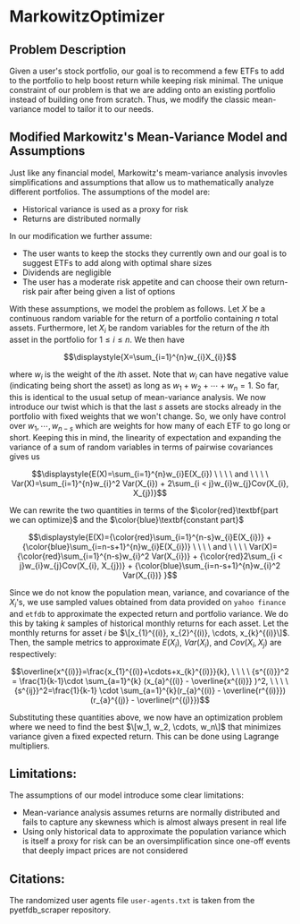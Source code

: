 # MarkowitzOptimizer

## Problem Description
Given a user's stock portfolio, our goal is to recommend a few ETFs to add to the portfolio to help boost return while keeping risk minimal. The unique constraint of our problem is that we are adding onto an existing portfolio instead of building one from scratch. Thus, we modify the classic mean-variance model to tailor it to our needs.

## Modified Markowitz's Mean-Variance Model and Assumptions
Just like any financial model, Markowitz's meam-variance analysis invovles simplifications and assumptions that allow us to mathematically analyze different portfolios. The assumptions of the model are:

- Historical variance is used as a proxy for risk
- Returns are distributed normally

In our modification we further assume:
- The user wants to keep the stocks they currently own and our goal is to suggest ETFs to add along with optimal share sizes
- Dividends are negligible
- The user has a moderate risk appetite and can choose their own return-risk pair after being given a list of options

With these assumptions, we model the problem as follows. Let $X$ be a continuous random variable for the return of a portfolio containing $n$ total assets. Furthermore, let $X_{i}$ be random variables for the return of the $i\text{th}$ asset in the portfolio for $1 \leq i \leq n$. We then have

$$\displaystyle{X=\sum_{i=1}^{n}w_{i}X_{i}}$$

where $w_i$ is the weight of the $i\text{th}$ asset. Note that $w_{i}$ can have negative value (indicating being short the asset) as long as $w_1 + w_2 + \cdots + w_n = 1$. So far, this is identical to the usual setup of mean-variance analysis. We now introduce our twist which is that the last $s$ assets are stocks already in the portfolio with fixed weights that we won't change. So, we only have control over $w_1, \cdots, w_{n-s}$ which are weights for how many of each ETF to go long or short. Keeping this in mind, the linearity of expectation and expanding the variance of a sum of random variables in terms of pairwise covariances gives us

$$\displaystyle{E(X)=\sum_{i=1}^{n}w_{i}E(X_{i}) \ \ \ \ and \ \ \ \ Var(X)=\sum_{i=1}^{n}w_{i}^2 Var(X_{i}) + 2\sum_{i < j}w_{i}w_{j}Cov(X_{i}, X_{j})}$$

We can rewrite the two quantities in terms of the $\color{red}\textbf{part we can optimize}$ and the $\color{blue}\textbf{constant part}$

$$\displaystyle{E(X)={\color{red}\sum_{i=1}^{n-s}w_{i}E(X_{i})} + {\color{blue}\sum_{i=n-s+1}^{n}w_{i}E(X_{i})} \ \ \ \ and \ \ \ \ Var(X)={\color{red}\sum_{i=1}^{n-s}w_{i}^2 Var(X_{i})} + {\color{red}2\sum_{i < j}w_{i}w_{j}Cov(X_{i}, X_{j})} + {\color{blue}\sum_{i=n-s+1}^{n}w_{i}^2 Var(X_{i})} }$$

Since we do not know the population mean, variance, and covariance of the $X_{i}$'s, we use sampled values obtained from data provided on `yahoo finance` and `etfdb` to approximate the expected return and portfolio variance. We do this by taking $k$ samples of historical monthly returns for each asset. Let the monthly returns for asset $i$ be $\[x_{1}^{(i)}, x_{2}^{(i)}, \cdots, x_{k}^{(i)}\]$. Then, the sample metrics to approximate $E(X_i)$, $Var(X_i)$, and $Cov(X_i, X_j)$ are respectively:

$$\overline{x^{(i)}}=\frac{x_{1}^{(i)}+\cdots+x_{k}^{(i)}}{k}, \ \ \ \ {s^{(i)}}^2 = \frac{1}{k-1}\cdot \sum_{a=1}^{k} (x_{a}^{(i)} - \overline{x^{(i)}} )^2, \ \ \ \ {s^{ij}}^2=\frac{1}{k-1} \cdot \sum_{a=1}^{k}(r_{a}^{(i)} - \overline{r^{(i)}}) (r_{a}^{(j)} - \overline{r^{(j)}})$$

Substituting these quantities above, we now have an optimization problem where we need to find the best $\[w_1, w_2, \cdots, w_n\]$ that minimizes variance given a fixed expected return. This can be done using Lagrange multipliers.

## Limitations:
The assumptions of our model introduce some clear limitations:
- Mean-variance analysis assumes returns are normally distributed and fails to capture any skewness which is almost always present in real life
- Using only historical data to approximate the population variance which is itself a proxy for risk can be an oversimplification since one-off events that deeply impact prices are not considered

## Citations:
The randomized user agents file `user-agents.txt` is taken from the pyetfdb_scraper repository.

